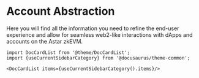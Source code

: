 # Account Abstraction

Here you will find all the information you need to refine the end-user experience and allow for seamless web2-like interactions with dApps and accounts on the Astar zkEVM.

```mdx-code-block
import DocCardList from '@theme/DocCardList';
import {useCurrentSidebarCategory} from '@docusaurus/theme-common';

<DocCardList items={useCurrentSidebarCategory().items}/>
```